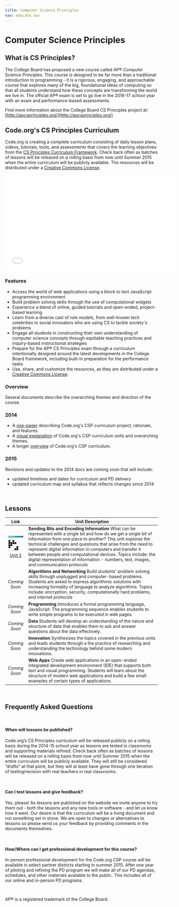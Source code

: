 ```yaml
---
title: Computer Science Principles
nav: educate_nav
---
```


# Computer Science Principles #

## <a name="whatis"></a>What is CS Principles?
The College Board has proposed a new course called AP® Computer Science Principles.  This  course is designed to be far more than a traditional introduction to programming - it is a rigorous, engaging, and approachable course that explores many of the big, foundational ideas of computing so that all students understand how these concepts are transforming the world we live in. The official AP® exam is set to go live in the 2016-17 school year with an exam and performance-based assessments.

Find more information about the College Board CS Principles project at: [http://apcsprinciples.org/](http://apcsprinciples.org/)

## Code.org's CS Principles Curriculum
Code.org is creating a complete curriculum consisting of daily lesson plans, videos, tutorials, tools, and assessments that covers the learning objectives from the [CS Principles Curriculum Framework](http://media.collegeboard.com/digitalServices/pdf/ap/comp-sci-principles-draft-cf-final.pdf). Check back often as batches of lessons will be released on a rolling basis from now until Summer 2015 when the entire curriculum will be publicly available. The resources will be distributed under a [Creative Commons License](http://creativecommons.org/licenses/by-nc-sa/3.0/).

<iframe width="560" height="315" src="//www.youtube.com/embed/mjMLCpXz3eo" frameborder="0" allowfullscreen></iframe>

### <a name="features"></a>Features

- Access the world of web applications using a block to text JavaScript programming environment
- Build problem solving skills through the use of computational widgets
- Experience a blend of online, guided tutorials and open-ended, project-based learning
- Learn from a diverse cast of role models, from well-known tech celebrities to social innovators who are using CS to tackle society's problems
- Engage all students in constructing their own understanding of computer science concepts through equitable teaching practices and inquiry-based instructional strategies
- Prepare for the AP® CS Principles exam through a curriculum intentionally designed around the latest developments in the College Board framework, including built-in preparation for the performance tasks  
- Use, share, and customize the resources, as they are distributed under a [Creative Commons License](http://creativecommons.org/licenses/by-nc-sa/3.0/).



### <a name="overview"></a>Overview

Several documents describe the overarching themes and direction of the course.

### 2014

- A [one-pager](/files/CSPCurriculumFlyer.pdf) describing Code.org's CSP curriculum project, rationale, and features.
- A [visual explanation](/files/CSPCurriculumMap.png) of Code.org's CSP curriculum units and overarching themes.  
- A longer [overview](/files/CSPCurriculumOverview.pdf) of Code.org's CSP curriculum.

### 2015
Revisions and updates to the 2014 docs are coming soon that will include:

- updated timelines and dates for curriculum and PD delivery
- updated curriculum map and syllabus that reflects changes since 2014
 


<br />

## <a name="lessons"></a>Lessons


| Link| Unit Description |
| :------------------:|-----------|
|  [![binary magic](csp/images/thumb_binaryMagic.png "Unit 1")](/educate/csp/unit1) [Unit 1](/educate/csp/unit1) | **Sending Bits and Encoding Information** What can be represented with a single bit and how do we get a single bit of information from one place to another? This unit explores the technical challenges and questions that arise from the need to represent digital information in computers and transfer it between people and computational devices. Topics include: the digital representation of information - numbers, text, images, and communication protocols | 
|*Coming Soon*| **Algorithms and Networking** Build students' problem solving skills through unplugged and computer-based problems. Students are asked to express algorithmic solutions with increasing formality of language to analyze algorithms. Topics include: encryption, security, computationally hard problems, and internet protocols|
|*Coming Soon*| **Programming** Introduces a formal programming language, JavaScript. The programming sequence enables students to write simple programs to be executed in web pages. |
|*Coming Soon*| **Data** Students will develop an understanding of the nature and structure of data that enables them to ask and answer questions about the data effectively.|
|*Coming Soon*| **Innovation** Synthesizes the topics covered in the previous units and leads students through a the practice of researching and understanding the technology behind some modern innovations.|
|*Coming Soon*| **Web Apps** Create web applications in an open-ended integrated development environment (IDE) that supports both text and visual programming. Students will learn about the structure of modern web applications and build a few small examples of certain types of applications.|

<br />

## Frequently Asked Questions

<br />
	
#### When will lessons be published?

Code.org’s CS Principles curriculum will be released publicly on a rolling basis during the 2014-15 school year as lessons are tested in classrooms and supporting materials refined. Check back often as batches of lessons will be released on a rolling basis from now until Summer 2015 when the entire curriculum will be publicly available.  They will still be considered “drafts” at that point, but they will at least have gone through one iteration of testing/revision with real teachers in real classrooms.  

<br />

#### Can I test lessons and give feedback?

Yes, please!  As lessons are published on the website we invite anyone to try them out - both the lessons and any new tools or software - and let us know how it went.  Our desire is that the curriculum will be a living document and not something set in stone. We are open to changes or alternatives to lessons so please send us your feedback by providing comments in the documents themselves.

<br />

#### How/Where can I get professional development for this course?

In-person professional development for the Code.org CSP course will be available in select partner districts starting in summer 2015. After one year of piloting and refining the PD program we will make all of our PD agendas, schedules, and other materials available to the public. This includes all of our online and in-person PD programs. 

<br />

AP® is a registered trademark of the College Board.
